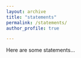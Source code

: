 ```yaml
---
layout: archive
title: "statements"
permalink: /statements/
author_profile: true

---
```


Here are some statements...